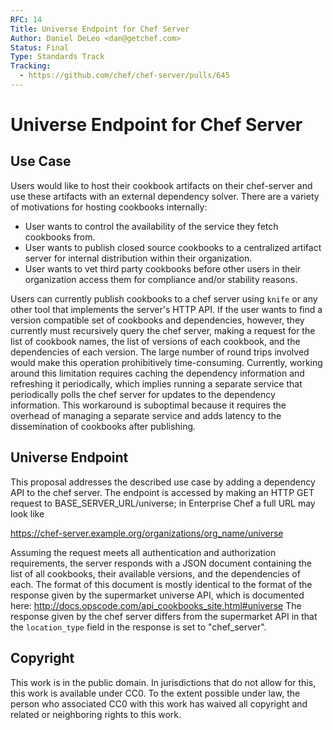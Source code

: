 ```yaml
---
RFC: 14
Title: Universe Endpoint for Chef Server
Author: Daniel DeLeo <dan@getchef.com>
Status: Final
Type: Standards Track
Tracking:
  - https://github.com/chef/chef-server/pulls/645
---
```


# Universe Endpoint for Chef Server

## Use Case

Users would like to host their cookbook artifacts on their chef-server
and use these artifacts with an external dependency solver. There are a
variety of motivations for hosting cookbooks internally:

* User wants to control the availability of the service they fetch
cookbooks from.
* User wants to publish closed source cookbooks to a centralized
artifact server for internal distribution within their organization.
* User wants to vet third party cookbooks before other users in their
organization access them for compliance and/or stability reasons.

Users can currently publish cookbooks to a chef server using `knife` or
any other tool that implements the server's HTTP API. If the user wants
to find a version compatible set of cookbooks and dependencies, however,
they currently must recursively query the chef server, making a request
for the list of cookbook names, the list of versions of each cookbook,
and the dependencies of each version. The large number of round trips
involved would make this operation prohibitively time-consuming.
Currently, working around this limitation requires caching the
dependency information and refreshing it periodically, which implies
running a separate service that periodically polls the chef server for
updates to the dependency information. This workaround is suboptimal
because it requires the overhead of managing a separate service and adds
latency to the dissemination of cookbooks after publishing.

## Universe Endpoint

This proposal addresses the described use case by adding a dependency
API to the chef server. The endpoint is accessed by making an HTTP GET
request to BASE_SERVER_URL/universe; in Enterprise Chef a full URL may
look like 

  https://chef-server.example.org/organizations/org_name/universe

Assuming the request meets all authentication and authorization
requirements, the server responds with a JSON document containing the
list of all cookbooks, their available versions, and the dependencies of
each. The format of this document is mostly identical to the format of
the response given by the supermarket universe API, which is documented
here: http://docs.opscode.com/api_cookbooks_site.html#universe The
response given by the chef server differs from the supermarket API in
that the `location_type` field in the response is set to "chef_server".

## Copyright

This work is in the public domain. In jurisdictions that do not allow for this,
this work is available under CC0. To the extent possible under law, the person
who associated CC0 with this work has waived all copyright and related or
neighboring rights to this work.

